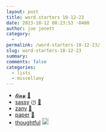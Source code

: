 ```yaml
---
layout: post
title: word.starters 10-12-23
date: 2023-10-12 08:23:53 -0400
author: joe jenett
category:
  - 
permalink: /word-starters-10-12-23/
slug: word-starters-10-12-23
summary: 
comments: false
categories:
  - lists
  - miscellany
---
```

<ul class="links">
	<li><a title="𝓽𝓲𝓷𝔂 𝓲𝓷𝓽𝓮𝓻𝓷𝓮𝓽𝓼" href="https://tiny-inter.net/">𝓽𝓲𝓷𝔂</a> <a href="https://pinboard.in/u:mikael">📌</a></li>
	<li><a title="nomnoml" href="https://nomnoml.com/">sassy</a> <small>(<a href="https://github.com/skanaar/nomnoml">?</a>)</small> <a href="https://pinboard.in/u:zero1infinity">📌</a></li>
	<li><a title="zany 🤪 easy, free &amp; configurable hosted favicons" href="https://zany.sh/">zany</a> <a href="https://pinboard.in/u:rona25">📌</a></li>
	<li><a title="Madison's Paper Templates - Printable Lined Paper And More" href="https://madisonpaper.com/">paper</a> <a href="https://pinboard.in/u:tdjones">📌</a></li>
	<li><a title="More Thoughtful Reading &amp; Writing on the Web - Tantek" href="https://tantek.com/2023/277/b1/thoughtful-reading-writing-web">thoughtful</a> <a class="normaltext" title="source" href="https://adactio.com/links/20535"><img src="https://iwebthings.joejenett.com/images/left-arrow.png" alt="" width="18"></a></li>
</ul>

<a style="display:none;" href="https://brid.gy/publish/mastodon"><small>(cross-posted to mastodon)</small></a>